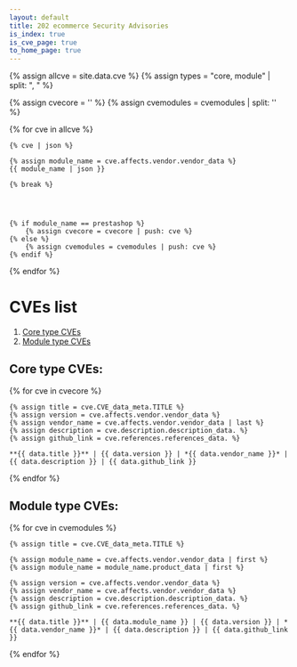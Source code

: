 ```yaml
---
layout: default
title: 202 ecommerce Security Advisories
is_index: true
is_cve_page: true
to_home_page: true
---
```


{% assign allcve = site.data.cve %}
{% assign types = "core, module" | split: ", " %}

{% assign cvecore = '' %}
{% assign cvemodules = cvemodules | split: '' %}

{% for cve in allcve %}

    {% cve | json %}

    {% assign module_name = cve.affects.vendor.vendor_data %}
    {{ module_name | json }}

    {% break %}




    {% if module_name == prestashop %}
        {% assign cvecore = cvecore | push: cve %}
    {% else %}
        {% assign cvemodules = cvemodules | push: cve %}
    {% endif %}

{% endfor %}


# CVEs list

1. [Core type CVEs](#core-type-cves)
2. [Module type CVEs](#module-type-cves)

## Core type CVEs:

{% for cve in cvecore %}

    {% assign title = cve.CVE_data_meta.TITLE %}
    {% assign version = cve.affects.vendor.vendor_data %}
    {% assign vendor_name = cve.affects.vendor.vendor_data | last %}
    {% assign description = cve.description.description_data. %}
    {% assign github_link = cve.references.references_data. %}

    **{{ data.title }}** | {{ data.version }} | *{{ data.vendor_name }}* | {{ data.description }} | {{ data.github_link }}

{% endfor %}

## Module type CVEs:

{% for cve in cvemodules %}

    {% assign title = cve.CVE_data_meta.TITLE %}

    {% assign module_name = cve.affects.vendor.vendor_data | first %}
    {% assign module_name = module_name.product_data | first %}

    {% assign version = cve.affects.vendor.vendor_data %}
    {% assign vendor_name = cve.affects.vendor.vendor_data %}
    {% assign description = cve.description.description_data. %}
    {% assign github_link = cve.references.references_data. %}

    **{{ data.title }}** | {{ data.module_name }} | {{ data.version }} | *{{ data.vendor_name }}* | {{ data.description }} | {{ data.github_link }}

{% endfor %}
